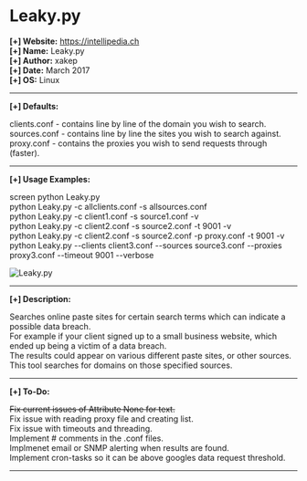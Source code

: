# Leaky.py
										 
<b>[+] Website:</b> https://intellipedia.ch<br />
<b>[+] Name:</b> Leaky.py<br />
<b>[+] Author:</b> xakep<br />
<b>[+] Date:</b> March 2017<br />
<b>[+] OS:</b> Linux<br />
<hr>

<b>[+] Defaults:</b><br />

clients.conf - contains line by line of the domain you wish to search.<br />
sources.conf - contains line by line the sites you wish to search against.<br />
proxy.conf - contains the proxies you wish to send requests through (faster).<br />
<hr>

<b>[+] Usage Examples:</b><br />

screen python Leaky.py<br />
python Leaky.py -c allclients.conf -s allsources.conf<br />
python Leaky.py -c client1.conf  -s source1.conf -v<br />
python Leaky.py -c client2.conf -s source2.conf -t 9001 -v<br />
python Leaky.py -c client2.conf -s source2.conf -p proxy.conf -t 9001 -v<br />
python Leaky.py --clients client3.conf --sources source3.conf --proxies proxy3.conf --timeout 9001 --verbose<br />

<img src="https://i.imgur.com/LPFHVv4.png" alt="Leaky.py" title="Leaky.py" />
<hr>

<b>[+] Description:</b><br />

Searches online paste sites for certain search terms which can indicate a possible data breach.<br />
For example if your client signed up to a small business website, which ended up being a victim of a data breach.<br />
The results could appear on various different paste sites, or other sources. This tool searches for domains on those specified sources.
<hr>

<b>[+] To-Do:</b><br />

<strike>Fix current issues of Attribute None for text.<br /></strike>
Fix issue with reading proxy file and creating list.<br />
Fix issue with timeouts and threading.<br />
Implement # comments in the .conf files.<br />
Implmenet email or SNMP alerting when results are found.<br />
Implement cron-tasks so it can be above googles data request threshold.<br />
<hr>
